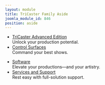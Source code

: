 ```yaml
---
layout: module
title: TriCaster Family Aside
joomla_module_id: 846
position: aside
---
```

<!-- Module: TriCaster Family Aside -->
<div class="aside-col">
<ul>
<li><a href="/products/tricaster-advanced-edition.html">TriCaster Advanced Edition</a><br /> Unlock your production potential.</li>
<li><a href="/products/control-surfaces.html">Control Surfaces</a><br /> Command your best shows.</li>
</ul>
</div>
<div class="aside-col">
<ul>
<li><a href="/products/tricaster-software.html">Software</a><br /> Elevate your productions—and your artistry.</li>
<li><a href="/support/services-support.html">Services and Support</a><br /> Rest easy with full-solution support.</li>
</ul>
</div>
